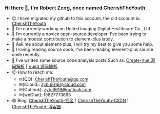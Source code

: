 ### Hi there 👋, I'm Robert Zeng, once named CherishTheYouth.

- 😉 I have migrated my github to this account, the old account is: [CherishTheYouth](https://github.com/CherishTheYouth/)
- 🔭 I’m currently working on United Imaging Digital Healthcare Co., Ltd.
- 🌱 I’m currently a novice open-source developer. I've been trying to make a modest contribution to element-plus lately.
- 💬 Ask me about element-plus, I will try my best to give you some help.
- 🐬 I loving reading source code, I've been reading element-plus source code recently.
- 🐋 I've written some source code analysis posts.Such as: [Create-Vue 源码解析](https://juejin.cn/column/7276696116905377844) | [Vue3 源码解析](https://juejin.cn/column/7289047550740316220).
- 📫 How to reach me:
  - ✉(QQ): CherishTheYouth@qq.com
  - ✉(iCloud): zyb.6616@icloud.com
  - ✉(Outlook): zyb.6616@outlook.com
  - ✉(weChat): 15827773695
- 😄 Blog: [CherishTheYouth-掘金](https://juejin.cn/user/4248168662043367) | [CherishTheYouth-CSDN](https://blog.csdn.net/CherishTheYouth) | [CherishTheYouth-博客园](https://www.cnblogs.com/CherishTheYouth/)
  
